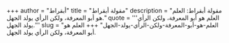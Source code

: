 +++
author = "أبقراط"
title = "مقولة أبقراط"
description = "مقولة أبقراط: العلم هو أبو المعرفة، ولكن الرأي يولد الجهل."
quote = '''العلم هو أبو المعرفة، ولكن الرأي يولد الجهل.''' 
slug = "العلم-هو-أبو-المعرفة-ولكن-الرأي-يولد-الجهل"
+++
العلم هو أبو المعرفة، ولكن الرأي يولد الجهل.
